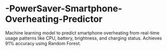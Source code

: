# -PowerSaver-Smartphone-Overheating-Predictor
Machine learning model to predict smartphone overheating from real-time usage patterns like CPU, battery, brightness, and charging status. Achieves 91% accuracy using Random Forest.
